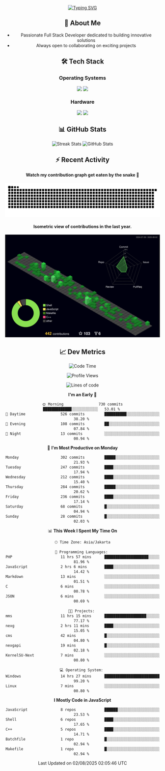 <div align="center" style="max-width: 900px; margin: auto;">
<a href="https://github.com/thunderkex">
  <img src="https://readme-typing-svg.herokuapp.com?font=Fira+Code&pause=1000&center=true&vCenter=true&width=435&lines=Ha+ha!+I+am+here!;Told+you+a+storm+was+coming!" alt="Typing SVG" />
</a>

## 👋 About Me
- Passionate Full Stack Developer dedicated to building innovative solutions
- Always open to collaborating on exciting projects

## 🛠️ Tech Stack
### Operating Systems
<a href="#"><img src="https://img.shields.io/badge/Linux-FCC624?style=flat&logo=linux&logoColor=black"></a>
<a href="#"><img src="https://img.shields.io/badge/Windows-0078D6?style=flat&logo=windows&logoColor=white"></a>

### Hardware
<a href="#"><img src="https://img.shields.io/badge/Raspberry%20Pi-C51A4A?style=flat&logo=raspberrypi&logoColor=white"></a>
<a href="#"><img src="https://img.shields.io/badge/Arduino-00979D?style=flat&logo=Arduino&logoColor=white"></a>

## 📊 GitHub Stats
<div align="center">
  <img src="https://streak-stats.demolab.com?user=thunderkex&theme=tokyonight-duo&border_radius=20" alt="Streak Stats" />
  <img src="https://github-readme-stats.vercel.app/api?username=thunderkex&show_icons=true&theme=tokyonight&border_radius=20" alt="GitHub Stats" />
</div>

## ⚡ Recent Activity
<h4>Watch my contribution graph get eaten by the snake 🐍</h4>
<img width="600em" alt="thunderkex's Github commit snake" src="https://raw.githubusercontent.com/thunderkex/thunderkex/output/grid-snake-ov.svg" />

<h4>Isometric view of contributions in the last year.</h4>
<a href="./profile-3d-contrib/profile-night-green.svg">
	<img width="600em" src="./profile-3d-contrib/profile-night-green.svg">
</a>

## 📈 Dev Metrics
<!--START_SECTION:waka-->
![Code Time](http://img.shields.io/badge/Code%20Time-1%2C451%20hrs%2059%20mins-blue)

![Profile Views](http://img.shields.io/badge/Profile%20Views-2-blue)

![Lines of code](https://img.shields.io/badge/From%20Hello%20World%20I%27ve%20Written-3.4%20million%20lines%20of%20code-blue)

**I'm an Early 🐤** 

```text
🌞 Morning                730 commits         █████████████░░░░░░░░░░░░   53.01 % 
🌆 Daytime                526 commits         ██████████░░░░░░░░░░░░░░░   38.20 % 
🌃 Evening                108 commits         ██░░░░░░░░░░░░░░░░░░░░░░░   07.84 % 
🌙 Night                  13 commits          ░░░░░░░░░░░░░░░░░░░░░░░░░   00.94 % 
```
📅 **I'm Most Productive on Monday** 

```text
Monday                   302 commits         █████░░░░░░░░░░░░░░░░░░░░   21.93 % 
Tuesday                  247 commits         ████░░░░░░░░░░░░░░░░░░░░░   17.94 % 
Wednesday                212 commits         ████░░░░░░░░░░░░░░░░░░░░░   15.40 % 
Thursday                 284 commits         █████░░░░░░░░░░░░░░░░░░░░   20.62 % 
Friday                   236 commits         ████░░░░░░░░░░░░░░░░░░░░░   17.14 % 
Saturday                 68 commits          █░░░░░░░░░░░░░░░░░░░░░░░░   04.94 % 
Sunday                   28 commits          █░░░░░░░░░░░░░░░░░░░░░░░░   02.03 % 
```


📊 **This Week I Spent My Time On** 

```text
🕑︎ Time Zone: Asia/Jakarta

💬 Programming Languages: 
PHP                      11 hrs 57 mins      ████████████████████░░░░░   81.96 % 
JavaScript               2 hrs 6 mins        ████░░░░░░░░░░░░░░░░░░░░░   14.42 % 
Markdown                 13 mins             ░░░░░░░░░░░░░░░░░░░░░░░░░   01.51 % 
C                        6 mins              ░░░░░░░░░░░░░░░░░░░░░░░░░   00.78 % 
JSON                     6 mins              ░░░░░░░░░░░░░░░░░░░░░░░░░   00.69 % 

🐱‍💻 Projects: 
mms                      11 hrs 15 mins      ███████████████████░░░░░░   77.17 % 
nexg                     2 hrs 11 mins       ████░░░░░░░░░░░░░░░░░░░░░   15.05 % 
cms                      42 mins             █░░░░░░░░░░░░░░░░░░░░░░░░   04.80 % 
nexgapi                  19 mins             █░░░░░░░░░░░░░░░░░░░░░░░░   02.18 % 
KernelSU-Next            7 mins              ░░░░░░░░░░░░░░░░░░░░░░░░░   00.80 % 

💻 Operating System: 
Windows                  14 hrs 27 mins      █████████████████████████   99.20 % 
Linux                    7 mins              ░░░░░░░░░░░░░░░░░░░░░░░░░   00.80 % 
```

**I Mostly Code in JavaScript** 

```text
JavaScript               8 repos             ██████░░░░░░░░░░░░░░░░░░░   23.53 % 
Shell                    6 repos             ████░░░░░░░░░░░░░░░░░░░░░   17.65 % 
C++                      5 repos             ████░░░░░░░░░░░░░░░░░░░░░   14.71 % 
Batchfile                1 repo              █░░░░░░░░░░░░░░░░░░░░░░░░   02.94 % 
Makefile                 1 repo              █░░░░░░░░░░░░░░░░░░░░░░░░   02.94 % 
```




 Last Updated on 02/08/2025 02:05:46 UTC
<!--END_SECTION:waka-->
</div>
